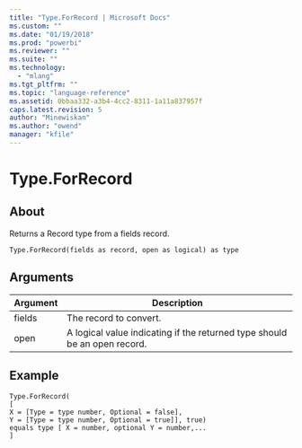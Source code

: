 ```yaml
---
title: "Type.ForRecord | Microsoft Docs"
ms.custom: ""
ms.date: "01/19/2018"
ms.prod: "powerbi"
ms.reviewer: ""
ms.suite: ""
ms.technology: 
  - "mlang"
ms.tgt_pltfrm: ""
ms.topic: "language-reference"
ms.assetid: 0bbaa332-a3b4-4cc2-8311-1a11a837957f
caps.latest.revision: 5
author: "Minewiskan"
ms.author: "owend"
manager: "kfile"
---
```

# Type.ForRecord

  
## About  
Returns a Record type from a fields record.  
  
```  
Type.ForRecord(fields as record, open as logical) as type  
```  
  
## Arguments  
  
|Argument|Description|  
|------------|---------------|  
|fields|The record to convert.|  
|open|A logical value indicating if the returned type should be an open record.|  
  
## Example  
  
```  
Type.ForRecord(  
[  
X = [Type = type number, Optional = false],   
Y = [Type = type number, Optional = true]], true)  
equals type [ X = number, optional Y = number,...   
]  
```  
